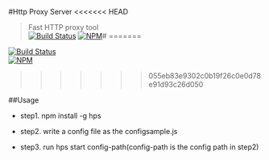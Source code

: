 #Http Proxy Server
<<<<<<< HEAD
> Fast HTTP proxy tool      
[![Build Status](https://travis-ci.org/devWayne/claws.svg?branch=master)](https://travis-ci.org/devWayne/claws)
[![NPM](https://nodei.co/npm/hps.png?downloads=true&downloadRank=true&stars=true)](https://nodei.co/npm/hps/)#
=======

[![Build Status](https://travis-ci.org/devWayne/claws.svg?branch=master)](https://travis-ci.org/devWayne/claws)  
[![NPM](https://nodei.co/npm/hps.png?downloads=true&downloadRank=true&stars=true)](https://nodei.co/npm/hps/)
>>>>>>> 055eb83e9302c0b19f26c0e0d78e91d93c26d050


##Usage

- step1. npm install -g hps

- step2. write a config file as the configsample.js

- step3. run hps start config-path(config-path is the config path in step2)

